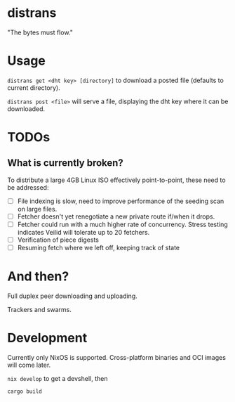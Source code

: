 # distrans

"The bytes must flow."

# Usage

`distrans get <dht key> [directory]` to download a posted file (defaults to current directory).

`distrans post <file>` will serve a file, displaying the dht key where it can be downloaded.

# TODOs

## What is currently broken?

To distribute a large 4GB Linux ISO effectively point-to-point, these need to be addressed:

- [ ] File indexing is slow, need to improve performance of the seeding scan on large files.
- [ ] Fetcher doesn't yet renegotiate a new private route if/when it drops.
- [ ] Fetcher could run with a much higher rate of concurrency. Stress testing indicates Veilid will tolerate up to 20 fetchers.
- [ ] Verification of piece digests
- [ ] Resuming fetch where we left off, keeping track of state

# And then?

Full duplex peer downloading and uploading.

Trackers and swarms.

# Development

Currently only NixOS is supported. Cross-platform binaries and OCI images will come later.

`nix develop` to get a devshell, then

`cargo build`
